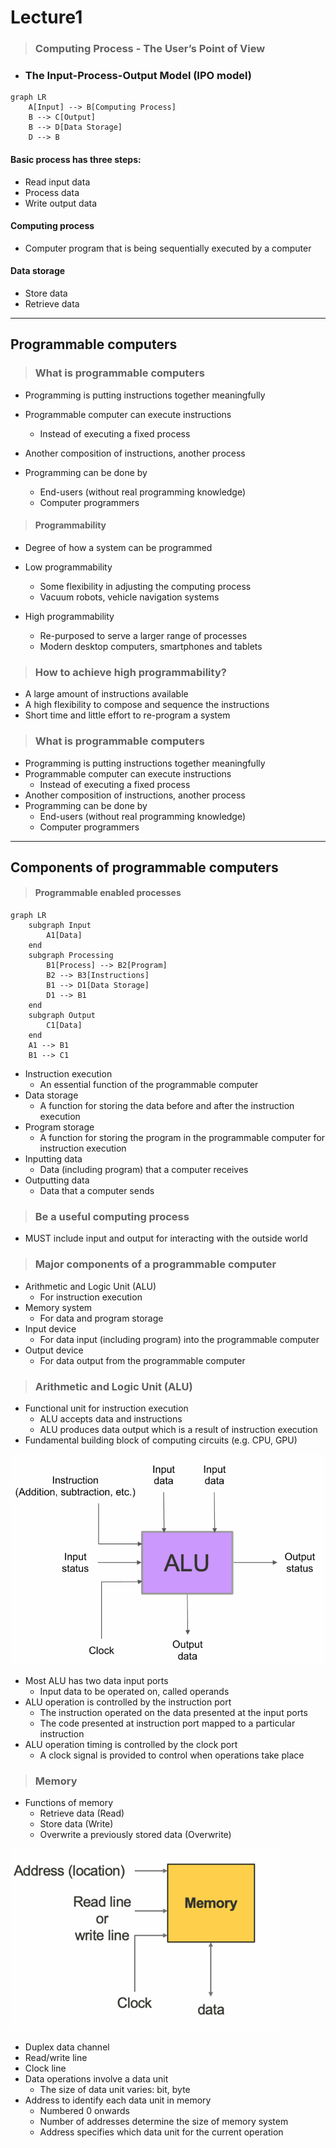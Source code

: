 # Lecture1

> ### Computing Process - The User’s Point of View

* ###  The Input-Process-Output Model (IPO model)

```mermaid
graph LR
    A[Input] --> B[Computing Process]
    B --> C[Output]
    B --> D[Data Storage]
    D --> B  
```

#### Basic process has three steps:
* Read input data
* Process data
* Write output data

#### Computing process
* Computer program that is being sequentially executed by a computer

#### Data storage
* Store data
* Retrieve data

---
##  Programmable computers

> ### What is programmable computers


* Programming is putting instructions together meaningfully

*  Programmable computer can execute instructions
    
    * Instead of executing a fixed process

* Another composition of instructions, another process

* Programming can be done by
    *  End-users (without real programming knowledge)
    * Computer programmers


> #### Programmability


* Degree of how a system can be programmed

* Low programmability
    * Some flexibility in adjusting the computing process
    * Vacuum robots, vehicle navigation systems

* High programmability
    *  Re-purposed to serve a larger range of processes
    *  Modern desktop computers, smartphones and tablets

>### How to achieve high programmability?


* A large amount of instructions available
*  A high flexibility to compose and sequence the instructions
* Short time and little effort to re-program a system

>### What is programmable computers


 * Programming is putting instructions together meaningfully
 * Programmable computer can execute instructions
    *  Instead of executing a fixed process
*  Another composition of instructions, another process
*  Programming can be done by
    *  End-users (without real programming knowledge)
    *  Computer programmers

---

## Components of programmable computers

>#### Programmable enabled processes

```mermaid
graph LR
    subgraph Input
        A1[Data]
    end
    subgraph Processing
        B1[Process] --> B2[Program]
        B2 --> B3[Instructions]
        B1 --> D1[Data Storage]
        D1 --> B1
    end
    subgraph Output
        C1[Data]
    end
    A1 --> B1
    B1 --> C1
```
 * Instruction execution
    * An essential function of the programmable computer
 * Data storage
    * A function for storing the data before and after the instruction execution
 * Program storage
    * A function for storing the program in the programmable computer for instruction execution
 * Inputting data
    * Data (including program) that a computer receives
 * Outputting data
    * Data that a computer sends

>### Be a useful computing process


 * MUST include input and output for interacting with the outside world

>### Major components of a programmable computer


 * Arithmetic and Logic Unit (ALU)
    * For instruction execution
 * Memory system
    * For data and program storage
 * Input device
    * For data input (including program) into the programmable computer
 * Output device
    * For data output from the programmable computer

>### Arithmetic and Logic Unit (ALU)


 * Functional unit for instruction execution
    * ALU accepts data and instructions
    * ALU produces data output which is a result of instruction execution
 * Fundamental building block of computing circuits (e.g. CPU, GPU)

![alt text](image-1.png)

 * Most ALU has two data input ports
    * Input data to be operated on, called operands
 * ALU operation is controlled by the instruction port
    * The instruction operated on the data presented at the input ports
    * The code presented at instruction port mapped to a particular instruction
 * ALU operation timing is controlled by the clock port
    * A clock signal is provided to control when operations take place

>### Memory


 * Functions of memory
    * Retrieve data (Read)
    * Store data (Write)
    * Overwrite a previously stored data (Overwrite)

![alt text](image.png)

 * Duplex data channel
 * Read/write line
 * Clock line
 * Data operations involve a data unit
    * The size of data unit varies: bit, byte
 * Address to identify each data unit in memory
    * Numbered 0 onwards
    * Number of addresses determine the size of memory system
    * Address specifies which data unit for the current operation
